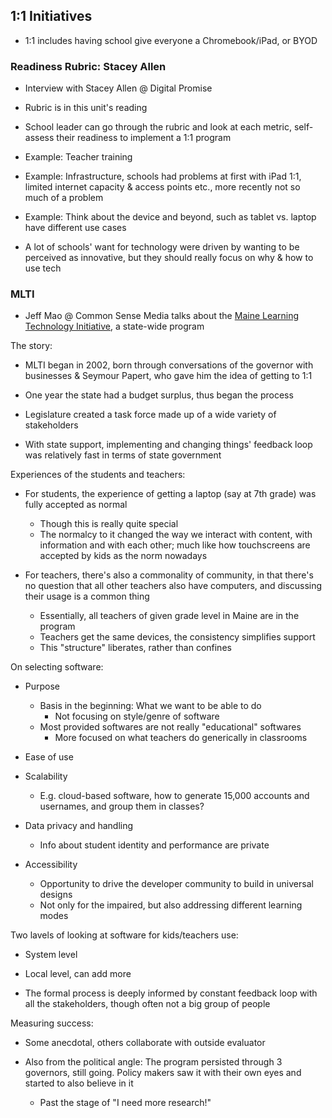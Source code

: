 ## 1:1 Initiatives

- 1:1 includes having school give everyone a Chromebook/iPad, or BYOD


### Readiness Rubric: Stacey Allen

- Interview with Stacey Allen @ Digital Promise

- Rubric is in this unit's reading

- School leader can go through the rubric and look at each metric, self-assess
  their readiness to implement a 1:1 program

- Example: Teacher training

- Example: Infrastructure, schools had problems at first with iPad 1:1, limited
  internet capacity & access points etc., more recently not so much of a problem

- Example: Think about the device and beyond, such as tablet vs. laptop have
  different use cases

- A lot of schools' want for technology were driven by wanting to be perceived
  as innovative, but they should really focus on why & how to use tech


### MLTI

- Jeff Mao @ Common Sense Media talks about the [Maine Learning Technology Initiative](http://maine.gov/mlti/), a state-wide program

The story:

- MLTI began in 2002, born through conversations of the governor with
  businesses & Seymour Papert, who gave him the idea of getting to 1:1

- One year the state had a budget surplus, thus began the process

- Legislature created a task force made up of a wide variety of stakeholders

- With state support, implementing and changing things' feedback loop was
  relatively fast in terms of state government

Experiences of the students and teachers:

- For students, the experience of getting a laptop (say at 7th grade) was fully
  accepted as normal
    - Though this is really quite special
    - The normalcy to it changed the way we interact with content, with
      information and with each other; much like how touchscreens are accepted
      by kids as the norm nowadays

- For teachers, there's also a commonality of community, in that there's no
  question that all other teachers also have computers, and discussing their
  usage is a common thing
    - Essentially, all teachers of given grade level in Maine are in the program
    - Teachers get the same devices, the consistency simplifies support
    - This "structure" liberates, rather than confines

On selecting software:

- Purpose
    - Basis in the beginning: What we want to be able to do
        - Not focusing on style/genre of software
    - Most provided softwares are not really "educational" softwares
        - More focused on what teachers do generically in classrooms

- Ease of use

- Scalability
    - E.g. cloud-based software, how to generate 15,000 accounts and usernames,
      and group them in classes?
      
- Data privacy and handling
    - Info about student identity and performance are private

- Accessibility
    - Opportunity to drive the developer community to build in universal designs
    - Not only for the impaired, but also addressing different learning modes

Two lavels of looking at software for kids/teachers use:

- System level

- Local level, can add more

- The formal process is deeply informed by constant feedback loop with all the
  stakeholders, though often not a big group of people

Measuring success:

- Some anecdotal, others collaborate with outside evaluator

- Also from the political angle: The program persisted through 3 governors,
  still going.  Policy makers saw it with their own eyes and started to also
  believe in it
    - Past the stage of "I need more research!"

